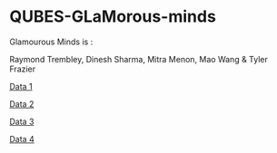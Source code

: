 # QUBES-GLaMorous-minds

Glamourous Minds is :

Raymond Trembley, Dinesh Sharma, Mitra Menon, Mao Wang & Tyler Frazier

<a href = "https://tyzao.github.io/QUBES-GLaMorous-minds/1">Data 1</a>  

<a href = "https://tyzao.github.io/QUBES-GLaMorous-minds/2">Data 2</a>  

<a href = "https://tyzao.github.io/QUBES-GLaMorous-minds/3">Data 3</a>  

<a href = "https://tyzao.github.io/QUBES-GLaMorous-minds/4">Data 4</a>  

 

